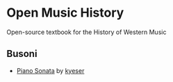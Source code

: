 # Open Music History
Open-source textbook for the History of Western Music

## Busoni
- [Piano Sonata](sample-busoni-piano-sonata.md) by [kyeser](https://github.com/kyeser)
